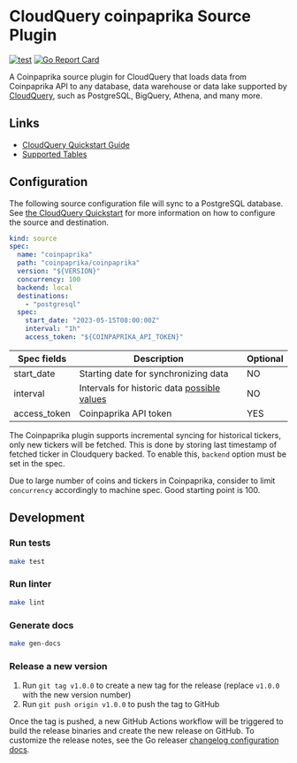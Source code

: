 # CloudQuery coinpaprika Source Plugin

[![test](https://github.com/coinpaprika/cq-source-coinpaprika/actions/workflows/test.yaml/badge.svg)](https://github.com/coinpaprika/cq-source-coinpaprika/actions/workflows/test.yaml)
[![Go Report Card](https://goreportcard.com/badge/github.com/coinpaprika/cq-source-coinpaprika)](https://goreportcard.com/report/github.com/coinpaprika/cq-source-coinpaprika)

A Coinpaprika source plugin for CloudQuery that loads data from Coinpaprika API to any database, data warehouse or data lake supported by [CloudQuery](https://www.cloudquery.io/), such as PostgreSQL, BigQuery, Athena, and many more.

## Links

 - [CloudQuery Quickstart Guide](https://www.cloudquery.io/docs/quickstart)
 - [Supported Tables](docs/tables/README.md)


## Configuration

The following source configuration file will sync to a PostgreSQL database. See [the CloudQuery Quickstart](https://www.cloudquery.io/docs/quickstart) for more information on how to configure the source and destination.

```yaml
kind: source
spec:
  name: "coinpaprika"
  path: "coinpaprika/coinpaprika"
  version: "${VERSION}"
  concurrency: 100
  backend: local
  destinations:
    - "postgresql"
  spec: 
    start_date: "2023-05-15T08:00:00Z"
    interval: "1h" 
    access_token: "${COINPAPRIKA_API_TOKEN}"
```

| Spec fields  | Description                                                                                                                | Optional | 
|--------------|----------------------------------------------------------------------------------------------------------------------------|----------|
| start_date   | Starting date for synchronizing data                                                                                       | NO       |
| interval     | Intervals for historic data [possible values](https://api.coinpaprika.com/#tag/Tickers/operation/getTickersHistoricalById) | NO       |
| access_token | Coinpaprika API token                                                                                                      | YES      |

The Coinpaprika plugin supports incremental syncing for historical tickers, only new tickers will be fetched. This is done by storing last timestamp of fetched ticker in Cloudquery backed. To enable this, `backend` option must be set in the spec. 

Due to large number of coins and tickers in Coinpaprika, consider to limit `concurrency` accordingly to machine spec. Good starting point is 100.

## Development

### Run tests

```bash
make test
```

### Run linter

```bash
make lint
```

### Generate docs

```bash
make gen-docs
```

### Release a new version

1. Run `git tag v1.0.0` to create a new tag for the release (replace `v1.0.0` with the new version number)
2. Run `git push origin v1.0.0` to push the tag to GitHub  

Once the tag is pushed, a new GitHub Actions workflow will be triggered to build the release binaries and create the new release on GitHub.
To customize the release notes, see the Go releaser [changelog configuration docs](https://goreleaser.com/customization/changelog/#changelog).
